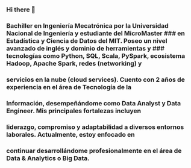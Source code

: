 ### Hi there 👋
### Bachiller en Ingeniería Mecatrónica por la Universidad Nacional de Ingeniería y estudiante del MicroMaster ### en Estadística y Ciencia de Datos del MIT. Poseo un nivel avanzado de inglés y dominio de herramientas y ### tecnologías como Python, SQL, Scala, PySpark, ecosistema Hadoop, Apache Spark, redes (networking) y 
### servicios en la nube (cloud services). Cuento con 2 años de experiencia en el área de Tecnología de la 
### Información, desempeñándome como Data Analyst y Data Engineer. Mis principales fortalezas incluyen 
### liderazgo, compromiso y adaptabilidad a diversos entornos laborales. Actualmente, estoy enfocado en 
### continuar desarrollándome profesionalmente en el área de  Data & Analytics o Big Data.
<!--
**derderson5/derderson5** is a ✨ _special_ ✨ repository because its `README.md` (this file) appears on your GitHub profile.

Here are some ideas to get you started:

- 🔭 I’m currently working on ...
- 🌱 I’m currently learning ...
- 👯 I’m looking to collaborate on ...
- 🤔 I’m looking for help with ...
- 💬 Ask me about ...
- 📫 How to reach me: ...
- 😄 Pronouns: ...
- ⚡ Fun fact: ...
-->
